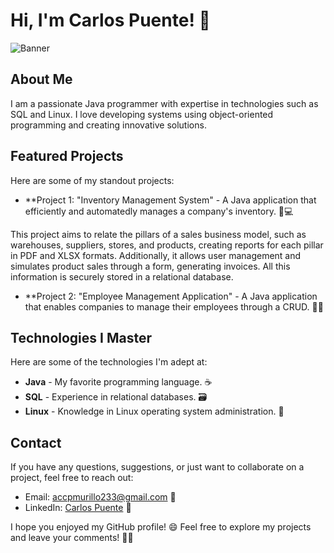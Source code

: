 # Hi, I'm Carlos Puente! 👋

![Banner]([https://github.com/CarlosPuent/Puente_ProyectosJava/raw/master/Banner.png](https://github.com/CarlosPuent/Imagenes/blob/main/Banner%20(1).png))

## About Me
I am a passionate Java programmer with expertise in technologies such as SQL and Linux. I love developing systems using object-oriented programming and creating innovative solutions.

## Featured Projects
Here are some of my standout projects:

- **Project 1: "Inventory Management System" - A Java application that efficiently and automatedly manages a company's inventory. 🛒💻

This project aims to relate the pillars of a sales business model, such as warehouses, suppliers, stores, and products, creating reports for each pillar in PDF and XLSX formats. Additionally, it allows user management and simulates product sales through a form, generating invoices. All this information is securely stored in a relational database.

- **Project 2: "Employee Management Application" - A Java application that enables companies to manage their employees through a CRUD. 📱💬

## Technologies I Master
Here are some of the technologies I'm adept at:

- **Java** - My favorite programming language. ☕
- **SQL** - Experience in relational databases. 🗃️
- **Linux** - Knowledge in Linux operating system administration. 🐧

## Contact
If you have any questions, suggestions, or just want to collaborate on a project, feel free to reach out:

- Email: accpmurillo233@gmail.com 📧
- LinkedIn: [Carlos Puente](www.linkedin.com/in/carlospuente23) 💼

I hope you enjoyed my GitHub profile! 😄 Feel free to explore my projects and leave your comments! 🚀✨

